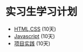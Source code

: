# 实习生学习计划
- [HTML,CSS](task_001.md)  (10天)
- [Javascript](task_002.md) (10天)
- [项目实践](task_003.md) (10天)
